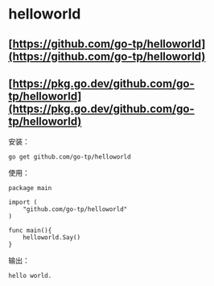 # helloworld

## [https://github.com/go-tp/helloworld](https://github.com/go-tp/helloworld)

## [https://pkg.go.dev/github.com/go-tp/helloworld](https://pkg.go.dev/github.com/go-tp/helloworld)

安装：
```
go get github.com/go-tp/helloworld

```
使用：

```
package main

import (
	"github.com/go-tp/helloworld"
)

func main(){
	helloworld.Say()
}

```

输出：
```
hello world.

```